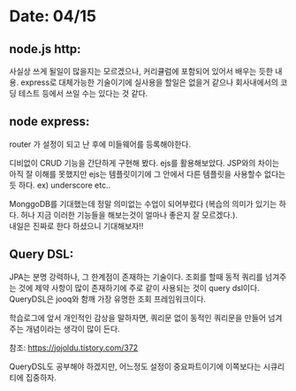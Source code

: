 # Date: 04/15

## node.js http:
사실상 쓰게 될일이 많을지는 모르겠으나, 커리큘럼에 포함되어 있어서 배우는 듯한 내용. express로 대체가능한 기술이기에 실사용을 할일은 없을거 같으나 회사내에서의 코딩 테스트 등에서 쓰일 수는 있다는 것 같다.  

## node express:
router 가 설정이 되고 난 후에 미들웨어를 등록해야한다. 

디비없이 CRUD 기능을 간단하게 구현해 봤다. ejs를 활용해보았다. JSP와의 차이는 아직 잘 이해를 못했지만 ejs는 템플릿이기에 그 안에서 다른 템플릿을 사용할수 없다는 듯 하다. ex) underscore etc..

MonggoDB를 기대했는데 정말 의미없는 수업이 되어부렀다 (복습의 의미가 있기는 하다. 허나 지금 이러한 기능들을 해보는것이 얼마나 좋은지 잘 모르겠다.).  
내일은 진짜로 한다 하셨으니 기대해보자!!  

## Query DSL:
JPA는 분명 강력하나, 그 한계점이 존재하는 기술이다. 조회를 할때 동적 쿼리를 넘겨주는 것에 제약 사항이 많이 존재하기에 주로 같이 사용되는 것이 query dsl이다. QueryDSL은 jooq와 함깨 가장 유명한 조회 프레임워크이다.   

학습로그에 앞서 개인적인 감상을 말하자면, 쿼리문 없이 동적인 쿼리문을 만들어 넘겨주는 개념이라는 생각이 많이 든다.  

참조: https://jojoldu.tistory.com/372  

QueryDSL도 공부해야 하겠지만, 어느정도 설정이 중요파트이기에 이쪽보다는 시큐리티에 집중하자.  

##
